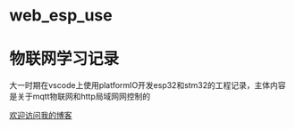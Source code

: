 # web_esp_use
# 物联网学习记录
大一时期在vscode上使用platformIO开发esp32和stm32的工程记录，主体内容是关于mqtt物联网和http局域网网控制的

[欢迎访问我的博客](https://www.cnblogs.com/sparkle-now)
